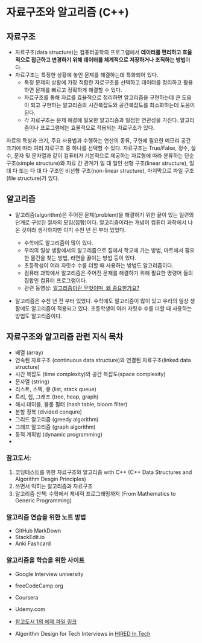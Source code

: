 # 자료구조와 알고리즘 (C++)

## 자료구조

* 자료구조(data structure)는 컴퓨터공학의 프로그램에서 **데이터를 편리하고 효율적으로 접근하고 변경하기 위해 데이터를 체계적으로 저장하거나 조직하는 방법**이다. 
* 자료구조는 특정한 상황에 놓인 문제를 해결하는데 특화되어 있다. 
  - 특정 문제의 상활에 가장 적합한 자료구조를 선택하고 데이터를 정리하고 활용하면 문제를 빠르고 정확하게 해결할 수 있다. 
  - 자료구조를 통해 자료를 효율적으로 정리하면 알고리즘을 구현하는데 큰 도움이 되고 구현하는 알고리즘의 시간복잡도와 공간복잡도를 최소화하는데 도움이 된다. 
  - 각 자료구조는 문제 해결에 필요한 알고리즘과 밀점한 연관성을 가진다. 알고리즘이나 프로그램에는 효율적으로 적용되는 자료구조가 있다. 
 

자료의 특성과 크기, 주요 사용법과 수행하는 연산의 종류, 구현에 필요한 메모리 공간 크기에 따라 여러 자료구조 중 하나를 선택할 수 있다. 
자료구조는 True/False, 정수, 실수, 문자 및 문자열과 같이 컴퓨터가 기본적으로 제공하는 자료형에 따라 분류하는 단순 구조(simple structure)와 자료 간 관계가 일 대 일인 선형 구조(linear structure), 일 대 다 또는 다 대 다 구조인 비선형 구조(non-linear structure), 마지막으로 파일 구조(file structure)가 있다. 

## 알고리즘

* 알고리즘(algorithm)은 주어진 문제(problem)을 해결하기 위한 끝이 있는 일련의 단계로 구성된 절차의 모임(집합)이다. 알고리즘이라는 개념이 컴퓨터 과학에서 나온 것이라 생각하지만 이미 수천 년 전 부터 있었다. 
  - 수학에도 알고리즘이 많이 있다.
  - 우리의 일상 생활에서의 알고리즘으로 집에서 학교에 가는 방법, 마트에서 필요한 물건을 찾는 방법, 라면을 끓이는 방법 등이 있다. 
  - 초등학생이 여러 자릿수 수를 더할 때 사용하는 방법도 알고리즘이다.
  - 컴퓨터 과학에서 알고리즘은 주어진 문재를 해결하기 위해 필요한 명령어 들의 집합인 컴퓨터 프로그램이다. 
  - 관련 동영상: [알고리즘이란 무엇이며, 왜 중요한가요?](https://ko.khanacademy.org/computing/computer-science/algorithms/intro-to-algorithms/v/what-are-algorithms)

* 알고리즘은 수천 년 전 부터 있었다. 수학에도 알고리즘이 많이 있고 우리의 일상 생활에도 알고리즘이 적용되고 있다. 초등학생이 여러 자릿수 수를 더할 때 사용하는 방법도 알고리즘이다.  


## 자료구조와 알고리즘 관련 지식 목차

- 배열 (array)
- 연속된 자료구조 (continuous data structure)와 연결된 자료구조(linked data structure)
- 시간 복잡도 (time complexity)와 공간 복잡도(space complexity)
- 문자열 (string)
- 리스트, 스텍, 큐 (list, stack queue)
- 트리, 힙, 그래프 (tree, heap, graph)
- 해시 테이블, 불룸 필터 (hash table, bloom filter)
- 분할 정복 (divided conqure)
- 그리드 알고리즘 (greedy algorithm)
- 그래프 알고리즘 (graph algorithm)
- 동적 계획법 (dynamic programming) 
- 

### 참고도서: 
  1. 코딩테스트를 위한 자료구조와 알고리즘 with C++ (C++ Data Structures and Algorithm Desgin Principles)
  2. 쓰면서 익히는 알고리즘과 자료구조
  3. 알고리즘 산책: 수학에서 제네릭 프로그래밍까지 (From Mathematics to Generic Programming)

### 알고리즘 연습을 위한 노트 방법

  - GitHub MarkDown
  - StackEdit.io
  - Anki Fashcard
  
### 알고리즘을 학습을 위한 사이트
  - Google Interview university
  - freeCodeCamp.org
  - Coursera
  - Udemy.com

  - [참고도서 1의 에제 파일 링크](https://github.com/gilbutITbook/080239)
  - Algorithm Design for Tech Interviews in [HIRED In Tech](https://hiredintech.com)



